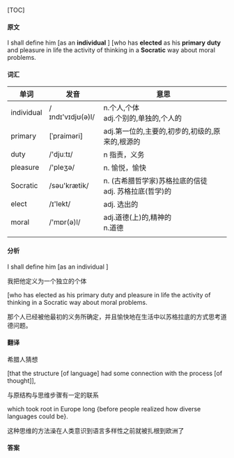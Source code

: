 [TOC]

#### 原文

I shall define him [as an **individual** ] [who has **elected** as his **primary** **duty** and pleasure in life the activity of thinking in a **Socratic** way about moral problems.

#### 词汇

| 单词       | 发音             | 意思                                                      |
| ---------- | ---------------- | --------------------------------------------------------- |
| individual | /ɪndɪ'vɪdjʊ(ə)l/ | n.个人,个体<br/>adj.个别的,单独的,个人的                  |
| primary    | [ˈpraiməri]      | adj.第一位的,主要的,初步的,初级的,原来的,根源的           |
| duty       | /'djuːtɪ/        | n 指责，义务                                              |
| pleasure   | /'pleʒə/         | n. 愉悦，愉快                                             |
| Socratic   | /səu'krætik/     | n. (古希腊哲学家)苏格拉底的信徒<br/>adj. 苏格拉底(哲学)的 |
| elect      | /ɪ'lekt/         | adj. 选出的                                               |
| moral      | /'mɒr(ə)l/       | adj.道德(上)的,精神的<br/>n.道德                          |
|            |                  |                                                           |

 #### 分析

I shall define him [as an individual ] 

我把他定义为一个独立的个体

[who has elected as his primary duty and pleasure in life the activity of thinking in a Socratic way about moral problems.

那个人已经被他最初的义务所确定，并且愉快地在生活中以苏格拉底的方式思考道德问题。

#### 翻译



希腊人猜想

[that the structure [of language] had some connection with the process [of thought]], 

与原结构与思维步骤有一定的联系

which took root in Europe long {before people realized how diverse languages could be}.

这种思维的方法澡在人类意识到语言多样性之前就被扎根到欧洲了

#### 答案


